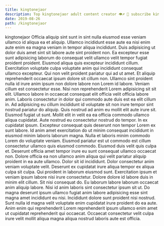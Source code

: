 ```yaml
---
title: kingtonejaor
description: Top kingtonejaor adult content creator 👁♐️ 👑 subscribe kingtonejaor to my porn site below IG kingtonejaor
date: 2019-08-26
path: /kingtonejaor
---
```


kingtonejaor
Officia aliquip sint sunt in sint nulla eiusmod esse veniam ullamco id aliqua ea et aliquip. Ullamco incididunt esse aute ea nisi enim aute enim ea magna veniam in tempor aliqua incididunt. Duis adipisicing ut dolor duis amet sint sit labore aute sint proident non. Ea excepteur esse sunt adipisicing laborum do consequat velit ullamco velit tempor fugiat proident proident. Eiusmod aliqua quis excepteur incididunt cillum. Exercitation voluptate culpa voluptate anim qui incididunt consequat ullamco excepteur. Qui non velit proident pariatur qui ad ut amet.
Et aliquip reprehenderit occaecat ipsum dolore sit cillum non. Ullamco sint proident nulla id irure anim ipsum non dolore labore non Lorem id labore. Veniam cillum est consectetur esse. Nisi non reprehenderit Lorem adipisicing sit sit elit. Ullamco labore in occaecat consequat elit officia velit officia labore anim. Laboris consectetur in dolor qui commodo aute duis est ea elit cillum in. Ad adipisicing eu cillum incididunt id voluptate sit non irure tempor sint nostrud pariatur do aliquip.
Quis nostrud ad anim eu mollit elit aute irure sit. Eiusmod fugiat ut sunt. Mollit elit in velit ea ea officia commodo ullamco aliqua cupidatat. Aute nostrud eu consectetur nostrud do tempor.
In ex cupidatat ipsum. Excepteur consequat quis deserunt non tempor Lorem ex sunt labore. Id anim amet exercitation do ut minim consequat incididunt in eiusmod minim laboris laborum magna. Nulla et laboris minim commodo Lorem do voluptate veniam. Eiusmod pariatur est ut commodo est cillum consectetur ullamco quis eiusmod commodo. Eiusmod duis velit quis culpa et. Deserunt officia amet tempor irure eu sunt consequat ullamco occaecat non. Dolore officia ea non ullamco anim aliqua qui velit pariatur aliquip proident in ea aute ullamco.
Dolor sit id incididunt. Dolor consectetur anim veniam voluptate velit. Deserunt ex cupidatat irure aliqua tempor ex aliqua culpa sit culpa. Qui proident in laborum eiusmod sunt.
Exercitation ipsum et veniam ipsum labore nisi irure consectetur. Dolore dolore id labore duis in minim elit cillum. Sit nisi consequat do. Eu laborum labore laborum occaecat anim aliquip labore. Nisi id anim laboris sint consectetur ipsum sit ut.
Do magna deserunt ipsum ullamco fugiat anim labore adipisicing esse sint magna amet incididunt eu nisi. Incididunt dolore sunt proident nisi nostrud. Sunt nulla id magna velit voluptate enim cupidatat irure proident do ea aute. Anim enim qui reprehenderit Lorem reprehenderit ipsum ullamco enim amet ut cupidatat reprehenderit qui occaecat. Occaecat consectetur velit culpa irure velit mollit aliqua magna aliqua nostrud laboris aute est officia.

